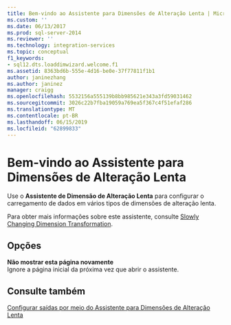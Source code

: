 ```yaml
---
title: Bem-vindo ao Assistente para Dimensões de Alteração Lenta | Microsoft Docs
ms.custom: ''
ms.date: 06/13/2017
ms.prod: sql-server-2014
ms.reviewer: ''
ms.technology: integration-services
ms.topic: conceptual
f1_keywords:
- sql12.dts.loaddimwizard.welcome.f1
ms.assetid: 8363bd6b-555e-4d16-be0e-37f77811f1b1
author: janinezhang
ms.author: janinez
manager: craigg
ms.openlocfilehash: 5532156a555139b8bb985621e343a3fd59031462
ms.sourcegitcommit: 3026c22b7fba19059a769ea5f367c4f51efaf286
ms.translationtype: MT
ms.contentlocale: pt-BR
ms.lasthandoff: 06/15/2019
ms.locfileid: "62899833"
---
```

# <a name="welcome-to-the-slowly-changing-dimension-wizard"></a>Bem-vindo ao Assistente para Dimensões de Alteração Lenta
  Use o **Assistente de Dimensão de Alteração Lenta** para configurar o carregamento de dados em vários tipos de dimensões de alteração lenta.  
  
 Para obter mais informações sobre este assistente, consulte [Slowly Changing Dimension Transformation](slowly-changing-dimension-transformation.md).  
  
## <a name="options"></a>Opções  
 **Não mostrar esta página novamente**  
 Ignore a página inicial da próxima vez que abrir o assistente.  
  
## <a name="see-also"></a>Consulte também  
 [Configurar saídas por meio do Assistente para Dimensões de Alteração Lenta](configure-outputs-using-the-slowly-changing-dimension-wizard.md)  
  
  
